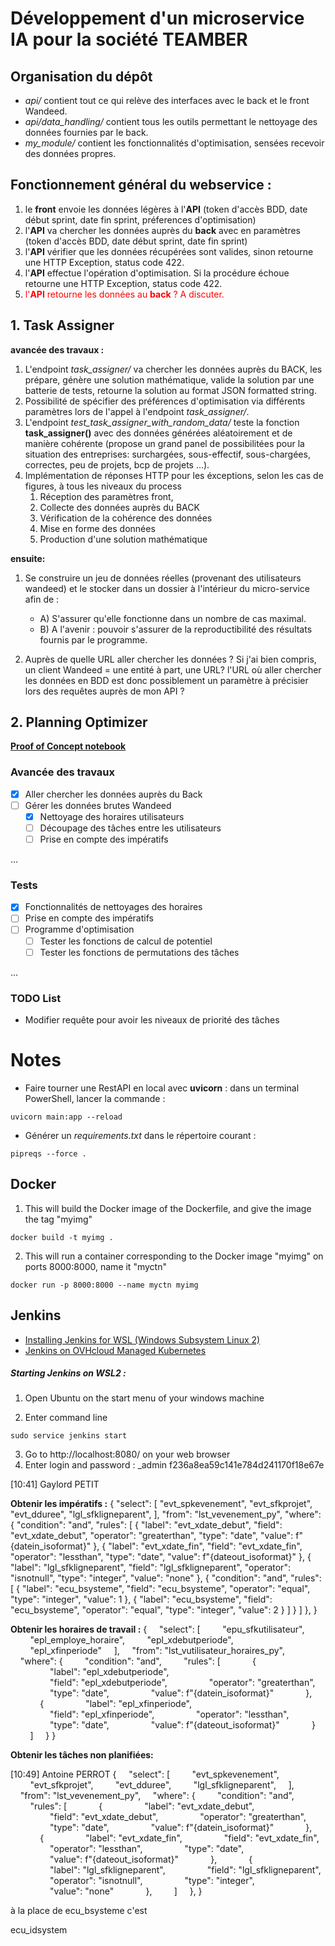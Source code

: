 # Développement d'un microservice IA pour la société TEAMBER

## Organisation du dépôt

- *api/* contient tout ce qui relève des interfaces avec le back et le front Wandeed.
- *api/data_handling/* contient tous les outils permettant le nettoyage des données
fournies par le back.
- *my_module/* contient les fonctionnalités d'optimisation, sensées recevoir des données propres.


## Fonctionnement général du webservice :

1. le __front__ envoie les données légères à l'__API__ (token d'accès BDD, 
date début sprint, date fin sprint, préferences d'optimisation)
2. l'__API__ va chercher les données auprès du __back__ avec en paramètres 
(token d'accès BDD, date début sprint, date fin sprint)
3. l'__API__ vérifier que les données récupérées sont valides, 
sinon retourne une HTTP Exception, status code 422.
3. l'__API__  effectue l'opération d'optimisation. Si la procédure échoue 
retourne une HTTP Exception, status code 422.
4. <span style="color:red"> l'__API__ retourne les données au __back__ ? A discuter.</span>

## 1. Task Assigner

__avancée des travaux :__
1. L'endpoint *task_assigner/* va chercher les données auprès du BACK, les prépare, génère une solution mathématique, valide la solution par une batterie de tests, retourne la solution au format JSON formatted string. 
2. Possibilité de spécifier des préférences d'optimisation via différents paramètres lors de l'appel à l'endpoint *task_assigner/*.
3. L'endpoint *test_task_assigner_with_random_data/* teste la fonction __task_assigner()__ avec des données générées aléatoirement et de manière cohérente (propose un grand panel de possibilitées pour la situation des entreprises: surchargées, sous-effectif, sous-chargées, correctes, peu de projets, bcp de projets ...).
3. Implémentation de réponses HTTP pour les éxceptions, selon les cas de figures, à tous les niveaux du process 
    1. Réception des paramètres front,
    2. Collecte des données auprès du BACK
    3. Vérification de la cohérence des données
    4. Mise en forme des données
    5. Production d'une solution mathématique

__ensuite:__

1. Se construire un jeu de données réelles (provenant des utilisateurs wandeed) 
et le stocker dans un dossier à l'intérieur du micro-service afin de :
    - A) S'assurer qu'elle fonctionne dans un nombre de cas maximal.
    - B) A l'avenir : pouvoir s'assurer de la reproductibilité des résultats fournis par le programme.

2. Auprès de quelle URL aller chercher les données ? Si j'ai bien compris, un client Wandeed = 
une entité à part, une URL? l'URL où aller chercher les données en BDD est donc possiblement 
un paramètre à précisier lors des requêtes auprès de mon API ?



## 2. Planning Optimizer

[__Proof of Concept notebook__](https://github.com/antoineperrot/teamber-IA_microservice/blob/main/demo_notebooks/planning_optimizer.ipynb)
### Avancée des travaux
- [x] Aller chercher les données auprès du Back
- [ ] Gérer les données brutes Wandeed
    - [x] Nettoyage des horaires utilisateurs
    - [ ] Découpage des tâches entre les utilisateurs
    - [ ] Prise en compte des impératifs

...

### Tests

- [x] Fonctionnalités de nettoyages des horaires
- [ ] Prise en compte des impératifs
- [ ] Programme d'optimisation
    - [ ] Tester les fonctions de calcul de potentiel
    - [ ] Tester les fonctions de permutations des tâches

...


### TODO List
- Modifier requête pour avoir les niveaux de priorité des tâches

# Notes

- Faire tourner une RestAPI en local avec __uvicorn__ : dans un terminal PowerShell, lancer la commande :
```
uvicorn main:app --reload
```
- Générer un *requirements.txt* dans le répertoire courant :
```
pipreqs --force .
```

## Docker
1. This will build the Docker image of the Dockerfile, and give the image the tag "myimg"
```
docker build -t myimg .
```    
2. This will run a container corresponding to the Docker image "myimg"  on ports 8000:8000, name it "myctn"
```
docker run -p 8000:8000 --name myctn myimg
```

## Jenkins 

- [Installing Jenkins for WSL (Windows Subsystem Linux 2)](https://dev.to/davidkou/install-jenkins-in-windows-subsystem-for-linux-wsl2-209)
- [Jenkins on OVHcloud Managed Kubernetes](https://docs.ovh.com/ie/en/kubernetes/installing-jenkins/)

##### Starting Jenkins on WSL2 :
1. Open Ubuntu on the start menu of your windows machine

2. Enter command line 
```
sudo service jenkins start
```
3. Go to http://localhost:8080/ on your web browser
4. Enter login and password : _admin f236a8ea59c141e784d241170f18e67e


[10:41] Gaylord PETIT

__Obtenir les impératifs :__
{
    "select": [
        "evt_spkevenement",
        "evt_sfkprojet",
        "evt_dduree",
        "lgl_sfkligneparent",
    ],
    "from": "lst_vevenement_py",
    "where": {
        "condition": "and",
        "rules": [
            {
                "label": "evt_xdate_debut",
                "field": "evt_xdate_debut",
                "operator": "greaterthan",
                "type": "date",
                "value": f"{datein_isoformat}"
            },
            {
                "label": "evt_xdate_fin",
                "field": "evt_xdate_fin",
                "operator": "lessthan",
                "type": "date",
                "value": f"{dateout_isoformat}"
            },
            {
                "label": "lgl_sfkligneparent",
                "field": "lgl_sfkligneparent",
                "operator": "isnotnull",
                "type": "integer",
                "value": "none"
            },
            {
                "condition": "and",
                "rules": [
                    {
                        "label": "ecu_bsysteme",
                        "field": "ecu_bsysteme",
                        "operator": "equal",
                        "type": "integer",
                        "value": 1
                    },
                    {
                        "label": "ecu_bsysteme",
                        "field": "ecu_bsysteme",
                        "operator": "equal",
                        "type": "integer",
                        "value": 2
                    }
                ]
            }
        ]
    },
}


__Obtenir les horaires de travail :__
{
    "select": [
        "epu_sfkutilisateur",
        "epl_employe_horaire",
        "epl_xdebutperiode",
        "epl_xfinperiode"
    ],
    "from": "lst_vutilisateur_horaires_py",
    "where": {
        "condition": "and",
        "rules": [
            {
                "label": "epl_xdebutperiode",
                "field": "epl_xdebutperiode",
                "operator": "greaterthan",
                "type": "date",
                "value": f"{datein_isoformat}"
            },
            {
                "label": "epl_xfinperiode",
                "field": "epl_xfinperiode",
                "operator": "lessthan",
                "type": "date",
                "value": f"{dateout_isoformat}"
            }
        ]
    }
}

__Obtenir les tâches non planifiées:__


[10:49] Antoine PERROT
{
    "select": [
        "evt_spkevenement",
        "evt_sfkprojet",
        "evt_dduree",
        "lgl_sfkligneparent",
    ],
    "from": "lst_vevenement_py",
    "where": {
        "condition": "and",
        "rules": [
            {
                "label": "evt_xdate_debut",
                "field": "evt_xdate_debut",
                "operator": "greaterthan",
                "type": "date",
                "value": f"{datein_isoformat}"
            },
            {
                "label": "evt_xdate_fin",
                "field": "evt_xdate_fin",
                "operator": "lessthan",
                "type": "date",
                "value": f"{dateout_isoformat}"
            },
            {
                "label": "lgl_sfkligneparent",
                "field": "lgl_sfkligneparent",
                "operator": "isnotnull",
                "type": "integer",
                "value": "none"
            },
        ]
    },
}



à la place de ecu_bsysteme c'est

ecu_idsystem




